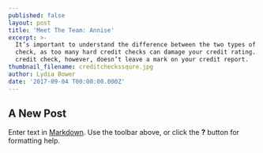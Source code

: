```yaml
---
published: false
layout: post
title: 'Meet The Team: Annise'
excerpt: >-
  It’s important to understand the difference between the two types of credit
  check, as too many hard credit checks can damage your credit rating. A soft
  credit check, however, doesn’t leave a mark on your credit report.      
thumbnail_filename: creditcheckssqure.jpg
author: Lydia Bower
date: '2017-09-04 T00:00:00.000Z'
---
```

## A New Post

Enter text in [Markdown](http://daringfireball.net/projects/markdown/). Use the toolbar above, or click the **?** button for formatting help.
